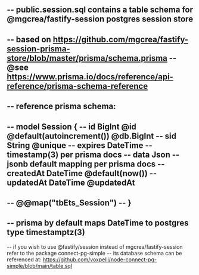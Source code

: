 -- public.session.sql contains a table schema for @mgcrea/fastify-session postgres session store
--
-- based on https://github.com/mgcrea/fastify-session-prisma-store/blob/master/prisma/schema.prisma
-- @see https://www.prisma.io/docs/reference/api-reference/prisma-schema-reference
--
-- reference prisma schema:
--
-- model Session {
--   id        BigInt   @id @default(autoincrement()) @db.BigInt
--   sid       String   @unique
--   expires   DateTime --timestamp(3) per prisma docs
--   data      Json -- jsonb default mapping per prisma docs
--   createdAt DateTime @default(now())
--   updatedAt DateTime @updatedAt
--
--   @@map("tbEts_Session")
-- }
--
-- prisma by default maps DateTime to postgres type timestamptz(3)
--
-- if you wish to use @fastify/session instead of mgcrea/fastify-session refer to the package connect-pg-simple
-- its database schema can be referenced at: https://github.com/voxpelli/node-connect-pg-simple/blob/main/table.sql
